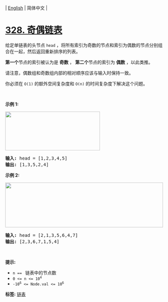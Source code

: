 | [English](README_EN.md) | 简体中文 |

# [328. 奇偶链表](https://leetcode.cn/problems/odd-even-linked-list)
<p>给定单链表的头节点&nbsp;<code>head</code>&nbsp;，将所有索引为奇数的节点和索引为偶数的节点分别组合在一起，然后返回重新排序的列表。</p>

<p><strong>第一个</strong>节点的索引被认为是 <strong>奇数</strong> ， <strong>第二个</strong>节点的索引为&nbsp;<strong>偶数</strong> ，以此类推。</p>

<p>请注意，偶数组和奇数组内部的相对顺序应该与输入时保持一致。</p>

<p>你必须在&nbsp;<code>O(1)</code>&nbsp;的额外空间复杂度和&nbsp;<code>O(n)</code>&nbsp;的时间复杂度下解决这个问题。</p>

<p>&nbsp;</p>

<p><strong>示例 1:</strong></p>

<p><img src="https://assets.leetcode.com/uploads/2021/03/10/oddeven-linked-list.jpg" style="height: 123px; width: 300px;" /></p>

<pre>
<strong>输入: </strong>head = [1,2,3,4,5]
<strong>输出:</strong>&nbsp;[1,3,5,2,4]</pre>

<p><strong>示例 2:</strong></p>

<p><img src="https://assets.leetcode.com/uploads/2021/03/10/oddeven2-linked-list.jpg" style="height: 142px; width: 500px;" /></p>

<pre>
<strong>输入:</strong> head = [2,1,3,5,6,4,7]
<strong>输出:</strong> [2,3,6,7,1,5,4]</pre>

<p>&nbsp;</p>

<p><strong>提示:</strong></p>

<ul>
	<li><code>n ==&nbsp;</code> 链表中的节点数</li>
	<li><code>0 &lt;= n &lt;= 10<sup>4</sup></code></li>
	<li><code>-10<sup>6</sup>&nbsp;&lt;= Node.val &lt;= 10<sup>6</sup></code></li>
</ul>

**标签:**  [链表](https://leetcode.cn/tag/linked-list) 